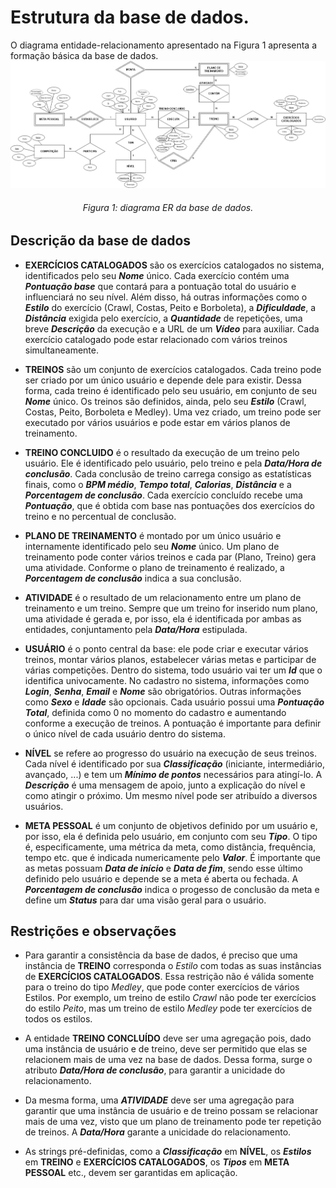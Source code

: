 # Estrutura da base de dados.

O diagrama entidade-relacionamento apresentado na Figura 1 apresenta a formação básica da base de dados.
![database](images/Dauphin.jpg)
###### *<center>Figura 1: diagrama ER da base de dados.</center>* 

## Descrição da base de dados

* **EXERCÍCIOS CATALOGADOS** são os exercícios catalogados no sistema, identificados pelo seu ***Nome*** único. Cada exercício contém uma ***Pontuação base*** que contará para a pontuação total do usuário e influenciará no seu nível. Além disso, há outras informações como o ***Estilo*** do exercício (Crawl, Costas, Peito e Borboleta), a ***Dificuldade***, a ***Distância*** exigida pelo exercício, a ***Quantidade*** de repetições, uma breve ***Descrição*** da execução e a URL de um ***Vídeo*** para auxiliar. Cada exercício catalogado pode estar relacionado com vários treinos simultaneamente.

* **TREINOS** são um conjunto de exercícios catalogados. Cada treino pode ser criado por um único usuário e depende dele para existir. Dessa forma, cada treino é identificado pelo seu usuário, em conjunto de seu ***Nome*** único. Os treinos são definidos, ainda, pelo seu ***Estilo*** (Crawl, Costas, Peito, Borboleta e Medley). Uma vez criado, um treino pode ser executado por vários usuários e pode estar em vários planos de treinamento.

* **TREINO CONCLUIDO** é o resultado da execução de um treino pelo usuário. Ele é identificado pelo usuário, pelo treino e pela ***Data/Hora de conclusão***. Cada conclusão de treino carrega consigo as estatísticas finais, como o ***BPM médio***, ***Tempo total***, ***Calorias***, ***Distância*** e a ***Porcentagem de conclusão***. Cada exercício concluído recebe uma ***Pontuação***, que é obtida com base nas pontuações dos exercícios do treino e no percentual de conclusão.

* **PLANO DE TREINAMENTO** é montado por um único usuário e internamente identificado pelo seu ***Nome*** único. Um plano de treinamento pode conter vários treinos e cada par (Plano, Treino) gera uma atividade. Conforme o plano de treinamento é realizado, a ***Porcentagem de conclusão*** indica a sua conclusão.

* **ATIVIDADE** é o resultado de um relacionamento entre um plano de treinamento e um treino. Sempre que um treino for inserido num plano, uma atividade é gerada e, por isso, ela é identificada por ambas as entidades, conjuntamento pela ***Data/Hora*** estipulada.

* **USUÁRIO** é o ponto central da base: ele pode criar e executar vários treinos, montar vários planos, estabelecer várias metas e participar de várias competições. Dentro do sistema, todo usuário vai ter um ***Id*** que o identifica univocamente. No cadastro no sistema, informações como ***Login***, ***Senha***, ***Email*** e ***Nome*** são obrigatórios. Outras informações como ***Sexo*** e ***Idade*** são opcionais. Cada usuário possui uma ***Pontuação Total***, definida como 0 no momento do cadastro e aumentando conforme a execução de treinos. A pontuação é importante para definir o único nível de cada usuário dentro do sistema.

* **NÍVEL** se refere ao progresso do usuário na execução de seus treinos. Cada nível é identificado por sua ***Classificação*** (iniciante, intermediário, avançado, ...) e tem um ***Mínimo de pontos*** necessários para atingí-lo. A ***Descrição*** é uma mensagem de apoio, junto a explicação do nível e como atingir o próximo. Um mesmo nível pode ser atribuído a diversos usuários.

* **META PESSOAL** é um conjunto de objetivos definido por um usuário e, por isso, ela é definida pelo usuário, em conjunto com seu ***Tipo***. O tipo é, especificamente, uma métrica da meta, como distância, frequência, tempo etc. que é indicada numericamente pelo ***Valor***. É importante que as metas possuam ***Data de início*** e ***Data de fim***, sendo esse último definido pelo usuário e depende se a meta é aberta ou fechada. A ***Porcentagem de conclusão*** indica o progesso de conclusão da meta e define um ***Status*** para dar uma visão geral para o usuário.

## Restrições e observações

* Para garantir a consistência da base de dados, é preciso que uma instância de **TREINO** corresponda o *Estilo* com todas as suas instâncias de **EXERCÍCIOS CATALOGADOS**. Essa restrição não é válida somente para o treino do tipo *Medley*, que pode conter exercícios de vários Estilos. Por exemplo, um treino de estilo *Crawl* não pode ter exercícios do estilo *Peito*, mas um treino de estilo *Medley* pode ter exercícios de todos os estilos.

* A entidade **TREINO CONCLUÍDO** deve ser uma agregação pois, dado uma instância de usuário e de treino, deve ser permitido que elas se relacionem mais de uma vez na base de dados. Dessa forma, surge o atributo ***Data/Hora de conclusão***, para garantir a unicidade do relacionamento.

* Da mesma forma, uma ***ATIVIDADE*** deve ser uma agregação para garantir que uma instância de usuário e de treino possam se relacionar mais de uma vez, visto que um plano de treinamento pode ter repetição de treinos. A ***Data/Hora*** garante a unicidade do relacionamento.

* As strings pré-definidas, como a ***Classificação*** em **NÍVEL**, os ***Estilos*** em **TREINO** e **EXERCÍCIOS CATALOGADOS**, os ***Tipos*** em **META PESSOAL** etc., devem ser garantidas em aplicação.